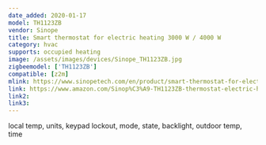 ```yaml
---
date_added: 2020-01-17
model: TH1123ZB
vendor: Sinope
title: Smart thermostat for electric heating 3000 W / 4000 W
category: hvac
supports: occupied heating
image: /assets/images/devices/Sinope_TH1123ZB.jpg
zigbeemodel: ['TH1123ZB']
compatible: [z2m]
mlink: https://www.sinopetech.com/en/product/smart-thermostat-for-electric-heating-3000-w-zigbee/
link: https://www.amazon.com/Sinop%C3%A9-TH1123ZB-thermostat-electric-heating/dp/B077XNFQWH
link2: 
link3: 
---
```

local temp, units, keypad lockout, mode, state, backlight, outdoor temp, time